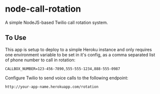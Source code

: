 # node-call-rotation
A simple NodeJS-based Twilio call rotation system.

## To Use

This app is setup to deploy to a simple Heroku instance and only requires one environment variable to be set in it's config, as a comma separated list of phone number to call in rotation:

`CALLBOX_NUMBER=123-456-7890,555-555-1234,888-555-0987`


Configure Twilio to send voice calls to the following endpoint:

`http://your-app-name.herokuapp.com/rotation`
